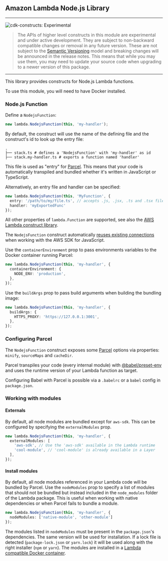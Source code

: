## Amazon Lambda Node.js Library
<!--BEGIN STABILITY BANNER-->
---

![cdk-constructs: Experimental](https://img.shields.io/badge/cdk--constructs-experimental-important.svg?style=for-the-badge)

> The APIs of higher level constructs in this module are experimental and under active development. They are subject to non-backward compatible changes or removal in any future version. These are not subject to the [Semantic Versioning](https://semver.org/) model and breaking changes will be announced in the release notes. This means that while you may use them, you may need to update your source code when upgrading to a newer version of this package.

---
<!--END STABILITY BANNER-->

This library provides constructs for Node.js Lambda functions.

To use this module, you will need to have Docker installed.

### Node.js Function
Define a `NodejsFunction`:

```ts
new lambda.NodejsFunction(this, 'my-handler');
```

By default, the construct will use the name of the defining file and the construct's id to look
up the entry file:
```
.
├── stack.ts # defines a 'NodejsFunction' with 'my-handler' as id
├── stack.my-handler.ts # exports a function named 'handler'
```

This file is used as "entry" for [Parcel](https://parceljs.org/). This means that your code is
automatically transpiled and bundled whether it's written in JavaScript or TypeScript.

Alternatively, an entry file and handler can be specified:
```ts
new lambda.NodejsFunction(this, 'MyFunction', {
  entry: '/path/to/my/file.ts', // accepts .js, .jsx, .ts and .tsx files
  handler: 'myExportedFunc'
});
```

All other properties of `lambda.Function` are supported, see also the [AWS Lambda construct library](https://github.com/aws/aws-cdk/tree/master/packages/%40aws-cdk/aws-lambda).

The `NodejsFunction` construct automatically [reuses existing connections](https://docs.aws.amazon.com/sdk-for-javascript/v2/developer-guide/node-reusing-connections.html)
when working with the AWS SDK for JavaScript.

Use the `containerEnvironment` prop to pass environments variables to the Docker container
running Parcel:

```ts
new lambda.NodejsFunction(this, 'my-handler', {
  containerEnvironment: {
    NODE_ENV: 'production',
  },
});
```

Use the `buildArgs` prop to pass build arguments when building the bundling image:
```ts
new lambda.NodejsFunction(this, 'my-handler', {
  buildArgs: {
    HTTPS_PROXY: 'https://127.0.0.1:3001',
  },
});
```

### Configuring Parcel
The `NodejsFunction` construct exposes some [Parcel](https://parceljs.org/) options via properties: `minify`, `sourceMaps` and `cacheDir`.

Parcel transpiles your code (every internal module) with [@babel/preset-env](https://babeljs.io/docs/en/babel-preset-env) and uses the
runtime version of your Lambda function as target.

Configuring Babel with Parcel is possible via a `.babelrc` or a `babel` config in `package.json`.

### Working with modules

#### Externals
By default, all node modules are bundled except for `aws-sdk`. This can be configured by specifying
the `externalModules` prop.

```ts
new lambda.NodejsFunction(this, 'my-handler', {
  externalModules: [
    'aws-sdk', // Use the 'aws-sdk' available in the Lambda runtime
    'cool-module', // 'cool-module' is already available in a Layer
  ],
});
```

#### Install modules
By default, all node modules referenced in your Lambda code will be bundled by Parcel.
Use the `nodeModules` prop to specify a list of modules that should not be bundled
but instead included in the `node_modules` folder of the Lambda package. This is useful
when working with native dependencies or when Parcel fails to bundle a module.

```ts
new lambda.NodejsFunction(this, 'my-handler', {
  nodeModules: ['native-module', 'other-module']
});
```

The modules listed in `nodeModules` must be present in the `package.json`'s dependencies. The
same version will be used for installation. If a lock file is detected (`package-lock.json` or
`yarn.lock`) it will be used along with the right installer (`npm` or `yarn`). The modules are
installed in a [Lambda compatible Docker container](https://github.com/lambci/docker-lambda).
